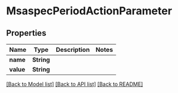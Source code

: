 # MsaspecPeriodActionParameter

## Properties

Name | Type | Description | Notes
------------ | ------------- | ------------- | -------------
**name** | **String** |  |
**value** | **String** |  |

[[Back to Model list]](../README.md#documentation-for-models) [[Back to API list]](../README.md#documentation-for-api-endpoints) [[Back to README]](../README.md)
